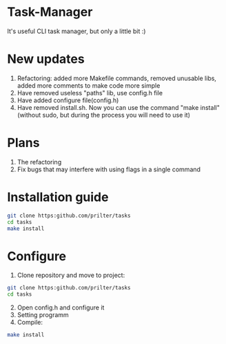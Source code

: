 # Task-Manager
It's useful CLI task manager, but only a little bit :)  
  
# New updates  
1) Refactoring: added more Makefile commands, removed unusable libs, added more comments to make code more simple  
2) Have removed useless "paths" lib, use config.h file  
3) Have added configure file(config.h)  
4) Have removed install.sh. Now you can use the command "make install"(without sudo, but during the process you will need to use it)  
  
# Plans  
1) The refactoring  
2) Fix bugs that may interfere with using flags in a single command  
  
# Installation guide  
```bash
git clone https:github.com/prilter/tasks
cd tasks
make install
```  
  
# Configure  
1) Clone repository and move to project:  
```bash
git clone https:github.com/prilter/tasks
cd tasks
```  
2) Open config.h and configure it  
3) Setting programm  
4) Compile:  
```bash
make install
```
